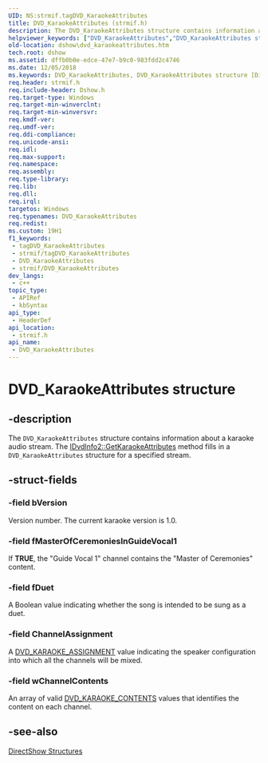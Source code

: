 ```yaml
---
UID: NS:strmif.tagDVD_KaraokeAttributes
title: DVD_KaraokeAttributes (strmif.h)
description: The DVD_KaraokeAttributes structure contains information about a karaoke audio stream. The IDvdInfo2::GetKaraokeAttributes method fills in a DVD_KaraokeAttributes structure for a specified stream.
helpviewer_keywords: ["DVD_KaraokeAttributes","DVD_KaraokeAttributes structure [DirectShow]","DVD_KaraokeAttributesStructure","dshow.dvd_karaokeattributes","strmif/DVD_KaraokeAttributes"]
old-location: dshow\dvd_karaokeattributes.htm
tech.root: dshow
ms.assetid: dffb0b0e-edce-47e7-b9c0-983fdd2c4746
ms.date: 12/05/2018
ms.keywords: DVD_KaraokeAttributes, DVD_KaraokeAttributes structure [DirectShow], DVD_KaraokeAttributesStructure, dshow.dvd_karaokeattributes, strmif/DVD_KaraokeAttributes
req.header: strmif.h
req.include-header: Dshow.h
req.target-type: Windows
req.target-min-winverclnt: 
req.target-min-winversvr: 
req.kmdf-ver: 
req.umdf-ver: 
req.ddi-compliance: 
req.unicode-ansi: 
req.idl: 
req.max-support: 
req.namespace: 
req.assembly: 
req.type-library: 
req.lib: 
req.dll: 
req.irql: 
targetos: Windows
req.typenames: DVD_KaraokeAttributes
req.redist: 
ms.custom: 19H1
f1_keywords:
 - tagDVD_KaraokeAttributes
 - strmif/tagDVD_KaraokeAttributes
 - DVD_KaraokeAttributes
 - strmif/DVD_KaraokeAttributes
dev_langs:
 - c++
topic_type:
 - APIRef
 - kbSyntax
api_type:
 - HeaderDef
api_location:
 - strmif.h
api_name:
 - DVD_KaraokeAttributes
---
```


# DVD_KaraokeAttributes structure


## -description

The <code>DVD_KaraokeAttributes</code> structure contains information about a karaoke audio stream. The <a href="/windows/desktop/api/strmif/nf-strmif-idvdinfo2-getkaraokeattributes">IDvdInfo2::GetKaraokeAttributes</a> method fills in a <code>DVD_KaraokeAttributes</code> structure for a specified stream.

## -struct-fields

### -field bVersion

Version number. The current karaoke version is 1.0.

### -field fMasterOfCeremoniesInGuideVocal1

If <b>TRUE</b>, the "Guide Vocal 1" channel contains the "Master of Ceremonies" content.

### -field fDuet

A Boolean value indicating whether the song is intended to be sung as a duet.

### -field ChannelAssignment

A [DVD_KARAOKE_ASSIGNMENT](/windows/win32/api/strmif/ne-strmif-dvd_karaoke_assignment) value indicating the speaker configuration into which all the channels will be mixed.

### -field wChannelContents

An array of valid [DVD_KARAOKE_CONTENTS](/windows/desktop/api/strmif/ne-strmif-dvd_karaoke_contents) values that identifies the content on each channel.

## -see-also

<a href="/windows/desktop/DirectShow/directshow-structures">DirectShow Structures</a>